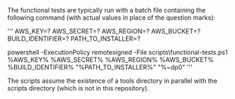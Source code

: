 The functional tests are typically run with a batch file containing the following command (with actual values in place of the question marks):

'''
AWS_KEY=?
AWS_SECRET=?
AWS_REGION=?
AWS_BUCKET=?
BUILD_IDENTIFIER=? 
PATH_TO_INSTALLER=?

powershell -ExecutionPolicy remotesigned -File scripts\functional-tests.ps1 %AWS_KEY% %AWS_SECRET% %AWS_REGION% %AWS_BUCKET% %BUILD_IDENTIFIER% "%PATH_TO_INSTALLER%" "%~dp0"
'''

The scripts assume the existence of a tools directory in parallel with the scripts directory (which is not in this repository).